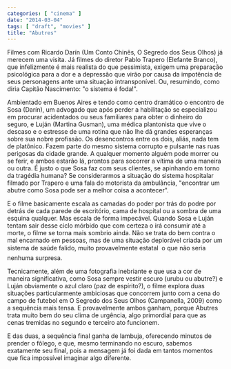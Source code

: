 ```yaml
---
categories: [ "cinema" ]
date: "2014-03-04"
tags: [ "draft", "movies" ]
title: "Abutres"
---
```

Filmes com Ricardo Darín (Um Conto Chinês, O Segredo dos Seus Olhos)
já merecem uma visita. Já filmes do diretor Pablo Trapero (Elefante
Branco), que infelizmente é mais realista do que pessimista, exigem
uma preparação psicológica para a dor e a depressão que virão
por causa da impotência de seus personagens ante uma situação
intransponível. Ou, resumindo, como diria Capitão Nascimento: "o
sistema é foda!".

Ambientado em Buenos Aires e tendo como centro dramático o encontro
de Sosa (Darín), um advogado que após perder a habilitação se
especializou em procurar acidentados ou seus familiares para obter o
dinheiro do seguro, e Luján (Martina Gusman), uma médica plantonista
que vive o descaso e o estresse de uma rotina que não lhe dá grandes
esperanças sobre sua nobre profissão. Os desencontros entre os dois,
aliás, nada tem de platônico. Fazem parte do mesmo sistema corrupto e
pulsante nas ruas perigosas da cidade grande. A qualquer momento alguém
pode morrer ou se ferir, e ambos estarão lá, prontos para socorrer
a vítima de uma maneira ou outra. É justo o que Sosa faz com seus
clientes, se apinhando em torno da tragédia humana? Se considerarmos
a situação do sistema hospitalar filmado por Trapero e uma fala do
motorista da ambulância, "encontrar um abutre como Sosa pode ser a
melhor coisa a acontecer".

E o filme basicamente escala as camadas do poder por trás do podre
por detrás de cada parede de escritório, cama de hospital ou a sombra
de uma esquina qualquer. Mas escala de forma impecável. Quando Sosa e
Luján tentam sair desse ciclo mórbido que com certeza o irá consumir
até a morte, o filme se torna mais sombrio ainda. Não se trata do bem
contra o mal encarnado em pessoas, mas de uma situação deplorável
criada por um sistema de saúde falido, muito provavelmente estatal 
o que não seria nenhuma surpresa.

Tecnicamente, além de uma fotografia inebriante e que usa a cor
de maneira significativa, como Sosa sempre vestir escuro (urubu ou
abutre?) e Luján obviamente o azul claro (paz de espírito?), o filme
explora duas situações particularmente ambiciosas que concorrem junto
com a cena do campo de futebol em O Segredo dos Seus Olhos (Campanella,
2009) como a sequência mais tensa. E provavelmente ambos ganham, porque
Abutres trata muito bem do seu clima de urgência, algo primordial para
que as cenas tremidas no segundo e terceiro ato funcionem.

E das duas, a sequência final ganha de lambuja, oferecendo minutos de
prender o fôlego, e que, mesmo terminando no escuro, sabemos exatamente
seu final, pois a mensagem já foi dada em tantos momentos que fica
impossível imaginar algo diferente.
